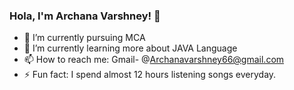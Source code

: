 ### Hola, I'm Archana Varshney!  👋

- 🔭 I’m currently pursuing MCA 
- 🌱 I’m currently learning more about JAVA Language 
- 📫 How to reach me: Gmail- @Archanavarshney66@gmail.com 
- ⚡ Fun fact:  I spend almost 12 hours listening songs everyday.
